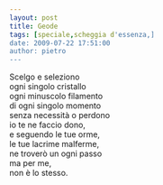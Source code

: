 ```yaml
---
layout: post
title: Geode
tags: [speciale,scheggia d'essenza,]
date: 2009-07-22 17:51:00
author: pietro
---
```

Scelgo e seleziono<br/>ogni singolo cristallo<br/>ogni minuscolo filamento<br/>di ogni singolo momento<br/>senza necessità o perdono<br/>io te ne faccio dono,<br/>e seguendo le tue orme,<br/>le tue lacrime malferme,<br/>ne troverò un ogni passo<br/>ma per me,<br/>non è lo stesso.
